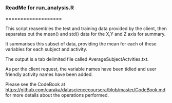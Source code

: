 ### ReadMe for run_analysis.R
===================

This script reasembles the test and training data provided by the client, then separates out the mean() and std() data for the X,Y and Z axis for summary.

It summarises this subset of data, providing the mean for each of these variables for each subject and activity.

The output is a tab delimited file called AverageSubjectActvities.txt.

As per the client request, the variable names have been tidied and user friendly activity names have been added.

Please see the CodeBook at <https://github.com/caraka/datasciencecoursera/blob/master/CodeBook.md> for more details about the operations performed.
